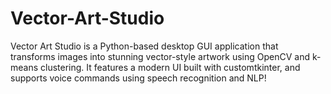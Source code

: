 # Vector-Art-Studio
Vector Art Studio is a Python-based desktop GUI application that transforms images into stunning vector-style artwork using OpenCV and k-means clustering. It features a modern UI built with customtkinter, and supports voice commands using speech recognition and NLP!
